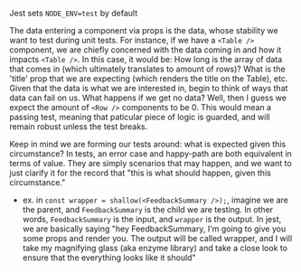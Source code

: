
Jest sets `NODE_ENV=test` by default

The data entering a component via props is the data, whose stability we want to test during unit tests. For instance, if we have a `<Table />` component, we are chiefly concerned with the data coming in and how it impacts `<Table />`. In this case, it would be: How long is the array of data that comes in (which ultimately translates to amount of rows)? What is the 'title' prop that we are expecting (which renders the title on the Table), etc. Given that the data is what we are interested in, begin to think of ways that data can fail on us. What happens if we get no data? Well, then I guess we expect the amount of `<Row />` components to be 0. This would mean a passing test, meaning that paticular piece of logic is guarded, and will remain robust unless the test breaks.

Keep in mind we are forming our tests around: what is expected given this circumstance? In tests, an error case and happy-path are both equivalent in terms of value. They are simply scenarios that may happen, and we want to just clarify it for the record that "this is what should happen, given this circumstance."

- ex. in `const wrapper = shallow(<FeedbackSummary />);`, imagine we are the parent, and `FeedbackSummary` is the child we are testing. In other words, `FeedbackSummary` is the input, and `wrapper` is the output. In jest, we are basically saying "hey FeedbackSummary, I'm going to give you some props and render you. The output will be called wrapper, and I will take my magnifying glass (aka enzyme library) and take a close look to ensure that the everything looks like it should"
